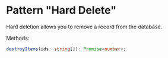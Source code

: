 # Pattern "Hard Delete"

Hard deletion allows you to remove a record from the database.

Methods:

```ts
destroyItems(ids: string[]): Promise<number>;
```
